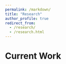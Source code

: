 ```yaml
---
permalink: /markdown/
title: "Research"
author_profile: true
redirect_from: 
  - /research/
  - /research.html
---
```


# Current Work
